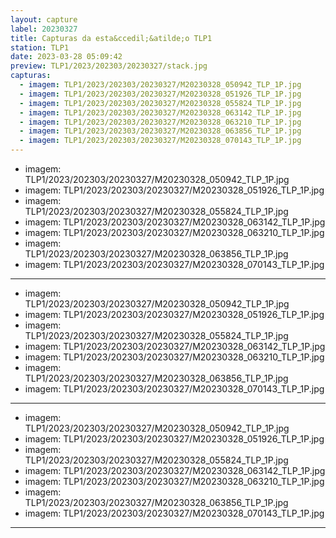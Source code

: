 ```yaml
---
layout: capture
label: 20230327
title: Capturas da esta&ccedil;&atilde;o TLP1
station: TLP1
date: 2023-03-28 05:09:42
preview: TLP1/2023/202303/20230327/stack.jpg
capturas:
  - imagem: TLP1/2023/202303/20230327/M20230328_050942_TLP_1P.jpg
  - imagem: TLP1/2023/202303/20230327/M20230328_051926_TLP_1P.jpg
  - imagem: TLP1/2023/202303/20230327/M20230328_055824_TLP_1P.jpg
  - imagem: TLP1/2023/202303/20230327/M20230328_063142_TLP_1P.jpg
  - imagem: TLP1/2023/202303/20230327/M20230328_063210_TLP_1P.jpg
  - imagem: TLP1/2023/202303/20230327/M20230328_063856_TLP_1P.jpg
  - imagem: TLP1/2023/202303/20230327/M20230328_070143_TLP_1P.jpg
---
```

  - imagem: TLP1/2023/202303/20230327/M20230328_050942_TLP_1P.jpg
  - imagem: TLP1/2023/202303/20230327/M20230328_051926_TLP_1P.jpg
  - imagem: TLP1/2023/202303/20230327/M20230328_055824_TLP_1P.jpg
  - imagem: TLP1/2023/202303/20230327/M20230328_063142_TLP_1P.jpg
  - imagem: TLP1/2023/202303/20230327/M20230328_063210_TLP_1P.jpg
  - imagem: TLP1/2023/202303/20230327/M20230328_063856_TLP_1P.jpg
  - imagem: TLP1/2023/202303/20230327/M20230328_070143_TLP_1P.jpg
---
  - imagem: TLP1/2023/202303/20230327/M20230328_050942_TLP_1P.jpg
  - imagem: TLP1/2023/202303/20230327/M20230328_051926_TLP_1P.jpg
  - imagem: TLP1/2023/202303/20230327/M20230328_055824_TLP_1P.jpg
  - imagem: TLP1/2023/202303/20230327/M20230328_063142_TLP_1P.jpg
  - imagem: TLP1/2023/202303/20230327/M20230328_063210_TLP_1P.jpg
  - imagem: TLP1/2023/202303/20230327/M20230328_063856_TLP_1P.jpg
  - imagem: TLP1/2023/202303/20230327/M20230328_070143_TLP_1P.jpg
---
  - imagem: TLP1/2023/202303/20230327/M20230328_050942_TLP_1P.jpg
  - imagem: TLP1/2023/202303/20230327/M20230328_051926_TLP_1P.jpg
  - imagem: TLP1/2023/202303/20230327/M20230328_055824_TLP_1P.jpg
  - imagem: TLP1/2023/202303/20230327/M20230328_063142_TLP_1P.jpg
  - imagem: TLP1/2023/202303/20230327/M20230328_063210_TLP_1P.jpg
  - imagem: TLP1/2023/202303/20230327/M20230328_063856_TLP_1P.jpg
  - imagem: TLP1/2023/202303/20230327/M20230328_070143_TLP_1P.jpg
---
